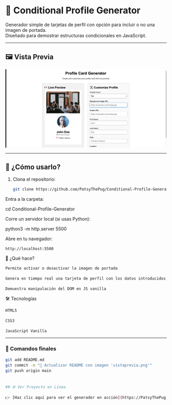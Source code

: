 # 🧾 Conditional Profile Generator

Generador simple de tarjetas de perfil con opción para incluir o no una imagen de portada.  
Diseñado para demostrar estructuras condicionales en JavaScript.

---

## 🖼️ Vista Previa

![Vista previa del proyecto](https://github.com/PatsyThePug/Conditional-Profile-Generator/blob/main/vistaprevia.png)


---

## 🚀 ¿Cómo usarlo?

1. Clona el repositorio:
   ```bash
   git clone https://github.com/PatsyThePug/Conditional-Profile-Generator.git
Entra a la carpeta:

cd Conditional-Profile-Generator

Corre un servidor local (si usas Python):

python3 -m http.server 5500

Abre en tu navegador:

    http://localhost:5500

🧠 ¿Qué hace?

    Permite activar o desactivar la imagen de portada

    Genera en tiempo real una tarjeta de perfil con los datos introducidos

    Demuestra manipulación del DOM en JS vanilla

🛠️ Tecnologías

    HTML5

    CSS3

    JavaScript Vanilla


---

### 🔁 Comandos finales

```bash
git add README.md
git commit -m "📝 Actualizar README con imagen 'vistaprevia.png'"
git push origin main


## 🌐 Ver Proyecto en Línea

👉 [Haz clic aquí para ver el generador en acción](https://PatsyThePug.github.io/Conditional-Profile-Generator/)

